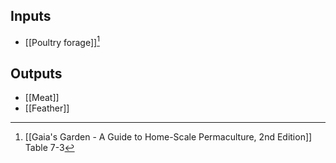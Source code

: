 ## Inputs
- [[Poultry forage]][^1]
## Outputs
- [[Meat]]
- [[Feather]]

[^1]: [[Gaia's Garden - A Guide to Home-Scale Permaculture, 2nd Edition]] Table 7-3